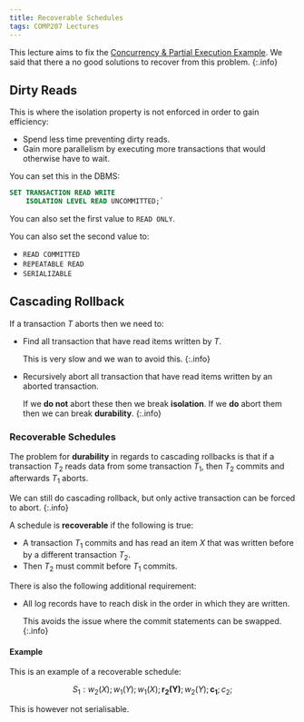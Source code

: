 ```yaml
---
title: Recoverable Schedules
tags: COMP207 Lectures
---
```

This lecture aims to fix the [Concurrency & Partial Execution Example]({{site.baseurl}}/comp207#concurrency--partial-execution-example). We said that there a no good solutions to recover from this problem.
{:.info}

## Dirty Reads
This is where the isolation property is not enforced in order to gain efficiency:

* Spend less time preventing dirty reads.
* Gain more parallelism by executing more transactions that would otherwise have to wait.

You can set this in the DBMS:

```sql
SET TRANSACTION READ WRITE
	ISOLATION LEVEL READ UNCOMMITTED;`
```

You can also set the first value to `READ ONLY`.

You can also set the second value to:

* `READ COMMITTED`
* `REPEATABLE READ`
* `SERIALIZABLE`

## Cascading Rollback
If a transaction $T$ aborts then we need to:

* Find all transaction that have read items written by $T$.
	
	This is very slow and we wan to avoid this.
	{:.info}
* Recursively abort all transaction that have read items written by an aborted transaction.
	
	If we **do not** abort these then we break **isolation**. If we **do** abort them then we can break **durability**.
	{:.info}

### Recoverable Schedules
The problem for **durability** in regards to cascading rollbacks is that if a transaction $T_2$ reads data from some transaction $T_1$, then $T_2$ commits and afterwards $T_1$ aborts. 

We can still do cascading rollback, but only active transaction can be forced to abort.
{:.info}

A schedule is **recoverable** if the following is true:

* A transaction $T_1$ commits and has read an item $X$ that was written before by a different transaction $T_2$.
* Then $T_2$ must commit before $T_1$ commits.

There is also the following additional requirement:

* All log records have to reach disk in the order in which they are written.

	This avoids the issue where the commit statements can be swapped.
	{:.info}

#### Example
This is an example of a recoverable schedule:

$$
S_1: w_2(X);w_1(Y);w_1(X);\mathbf{r_2(Y)};w_2(Y);\mathbf{c_1};c_2;
$$

This is however not serialisable.